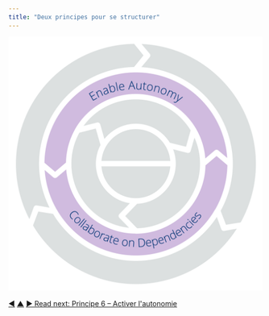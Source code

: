 ```yaml
---
title: "Deux principes pour se structurer"
---
```




![Deux principes pour se structurer : Activer l'autonomie – Collaborer avec les dépendances](img/csf/csf-light-structure.png)


<div class="bottom-nav">
<a href="run-experiments.html" title="Back to: Principe 5 – Expérimenter">◀</a> <a href="csf.html" title="Up: Un framework de sens commun pour les organisations et les équipes">▲</a> <a href="enable-autonomy.html" title="">▶ Read next: Principe 6 – Activer l&apos;autonomie</a>
</div>


<script type="text/javascript">
Mousetrap.bind('g n', function() {
    window.location.href = 'enable-autonomy.html';
    return false;
});
</script>

